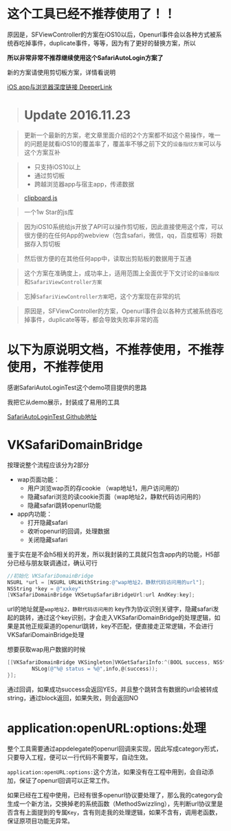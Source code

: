 # 这个工具已经不推荐使用了！！

原因是，SFViewController的方案在iOS10以后，Openurl事件会以各种方式被系统吞吃掉事件，duplicate事件，等等，因为有了更好的替换方案，所以

__所以非常非常不推荐继续使用这个SafariAutoLogin方案了__


新的方案请使用剪切板方案，详情看说明

[iOS app与浏览器深度链接 DeeperLink](http://awhisper.github.io/2016/05/11/iOSBrowserDomainBridge/)

># Update 2016.11.23

>更新一个最新的方案，老文章里面介绍的2个方案都不如这个易操作，唯一的问题是就看iOS10的覆盖率了，覆盖率不够之前下文的`设备指纹方案`可以与这个方案互补

>- 只支持iOS10以上
>- 通过剪切板
>- 跨越浏览器app与宿主app，传递数据

>[clipboard.js](https://github.com/zenorocha/clipboard.js)

>一个1w Star的js库

>因为iOS10系统给js开放了API可以操作剪切板，因此直接使用这个库，可以很方便的在任何App的webview（包含safari，微信，qq，百度框等）将数据存入剪切板

>然后很方便的在其他任何app中，读取出剪贴板的数据用于互通

>这个方案在准确度上，成功率上，适用范围上全面优于下文讨论的`设备指纹`和`SafariViewController方案`

>忘掉`SafariViewController方案`吧，这个方案现在非常的坑

>原因是，SFViewController的方案，Openurl事件会以各种方式被系统吞吃掉事件，duplicate等等，都会导致失败率非常的高

# 以下为原说明文档，不推荐使用，不推荐使用，不推荐使用



感谢SafariAutoLoginTest这个demo项目提供的思路

我把它从demo展示，封装成了易用的工具

[SafariAutoLoginTest Github地址](https://github.com/mackuba/SafariAutoLoginTest)

# VKSafariDomainBridge

按理说整个流程应该分为2部分

- wap页面功能：
	- 用户浏览wap页的存cookie （wap地址1，用户访问用的）
	- 隐藏safari浏览的读cookie页面（wap地址2，静默代码访问用的）
	- 隐藏safari跳转openurl功能
- app内功能：
	- 打开隐藏safari
	- 收听openurl的回调，处理数据
	- 关闭隐藏safari

鉴于实在是不会h5相关的开发，所以我封装的工具就只包含app内的功能，H5部分已经与朋友联调通过，确认可行

```objectivec
//初始化 VKSafariDomainBridge
NSURL *url = [NSURL URLWithString:@"wap地址2，静默代码访问用的url"];
NSString *key = @"xxkey"
[VKSafariDomainBridge VKSetupSafariBridgeUrl:url AndKey:key];
```
url的地址就是`wap地址2，静默代码访问用的`
key作为协议识别关键字，隐藏safari发起的跳转，通过这个key识别，才会走入VKSafariDomainBridge的处理逻辑，如果是其他正规渠道的openurl跳转，key不匹配，便直接走正常逻辑，不会进行VKSafariDomainBridge处理

想要获取wap用户数据的时候

```objectivec
[[VKSafariDomainBridge VKSingleton]VKGetSafariInfo:^(BOOL success, NSString *info) {
        NSLog(@"%@ status = %@",info,@(success));
}];
```
通过回调，如果成功success会返回YES，并且整个跳转含有数据的url会被转成string，通过block返回，如果失败，则会返回NO

# application:openURL:options:处理

整个工具需要通过appdelegate的openurl回调来实现，因此写成category形式，只要导入工程，便可以一行代码不需要写，自动生效。

`application:openURL:options:`这个方法，如果没有在工程中用到，会自动添加，保证了openurl回调可以正常工作。

如果已经在工程中使用，已经有很多openurl协议要处理了，那么我的category会生成一个新方法，交换掉老的系统函数（MethodSwizzling），先判断url协议里是否含有上面提到的专属`Key`，含有则走我的处理逻辑，如果不含有，调用老函数，保证原项目功能无异常。
